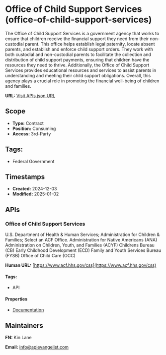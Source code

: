 # Office of Child Support Services (office-of-child-support-services)
The Office of Child Support Services is a government agency that works to ensure that children receive the financial support they need from their non-custodial parent. This office helps establish legal paternity, locate absent parents, and establish and enforce child support orders. They work with both custodial and non-custodial parents to facilitate the collection and distribution of child support payments, ensuring that children have the resources they need to thrive. Additionally, the Office of Child Support Services provides educational resources and services to assist parents in understanding and meeting their child support obligations. Overall, this agency plays a crucial role in promoting the financial well-being of children and families.

**URL:** [Visit APIs.json URL](
https://raw.githubusercontent.com/api-evangelist/office-of-child-support-services/refs/heads/main/apis.yml)

## Scope

- **Type:** Contract 
- **Position:** Consuming 
- **Access:** 3rd-Party 

## Tags:

 - Federal Government

## Timestamps

- **Created:** 2024-12-03 
- **Modified:** 2025-01-02 

## APIs

### Office of Child Support Services

U.S. Department of Health & Human Services; Administration for Children &
Families; Select an ACF Office. Administration for Native Americans (ANA)
Administration on Children, Youth, and Families (ACYF) Childrens Bureau
(CB) Early Childhood Development (ECD) Family and Youth Services Bureau
(FYSB) Office of Child Care (OCC)

**Human URL:** [https://www.acf.hhs.gov/css](https://www.acf.hhs.gov/css)


#### Tags:

 - API

#### Properties

- [Documentation](https://www.acf.hhs.gov/css)

## Maintainers

**FN:** Kin Lane

**Email:** info@apievangelist.com

